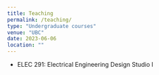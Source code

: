 ```yaml
---
title: Teaching
permalink: /teaching/
type: "Undergraduate courses"
venue: "UBC"
date: 2023-06-06
location: ""
---
```

- ELEC 291: Electrical Engineering Design Studio I
